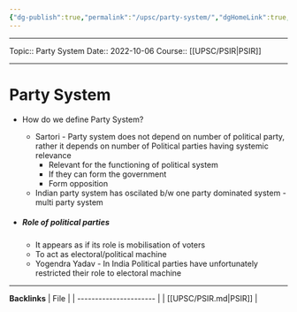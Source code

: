 ```yaml
---
{"dg-publish":true,"permalink":"/upsc/party-system/","dgHomeLink":true,"dgPassFrontmatter":false}
---
```


----
Topic:: Party System
Date:: 2022-10-06
Course:: [[UPSC/PSIR|PSIR]] 

----
# Party System 
- How do we define Party System? 
	- Sartori - Party system does not depend on number of political party, rather it depends on number of Political parties having systemic relevance
		- Relevant for the functioning of political system 
		- If they can form the government 
		- Form opposition 
	- Indian party system has oscilated b/w one party dominated system - multi party system

- ##### Role of political parties
	- It appears as if its role is mobilisation of voters 
	- To act as electoral/political machine 
	- Yogendra Yadav - In India Political parties have unfortunately restricted their role to electoral machine 


---
**Backlinks**
| File                   |
| ---------------------- |
| [[UPSC/PSIR.md\|PSIR]] |




